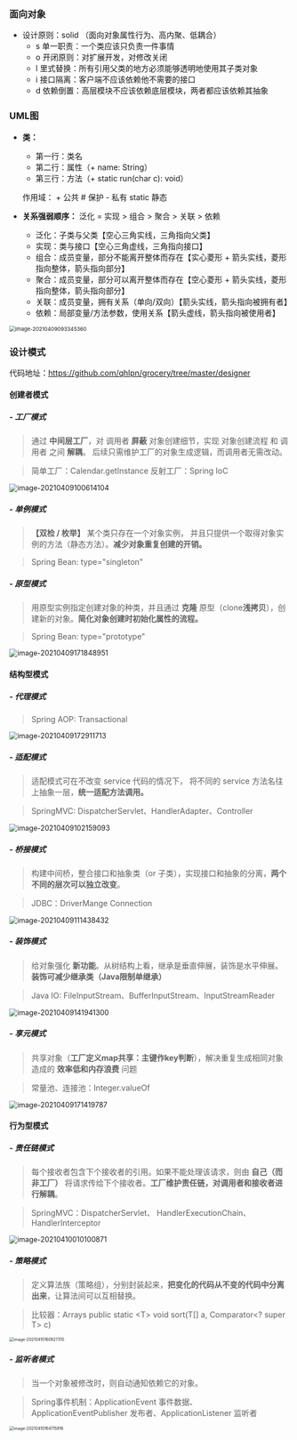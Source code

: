 ### 面向对象

+ 设计原则：solid （面向对象属性行为、高内聚、低耦合）
  + s 单一职责：一个类应该只负责一件事情
  + o 开闭原则：对扩展开发，对修改关闭
  + l 里式替换：所有引用父类的地方必须能够透明地使用其子类对象
  + i 接口隔离：客户端不应该依赖他不需要的接口
  + d 依赖倒置：高层模块不应该依赖底层模块，两者都应该依赖其抽象



### UML图

+ **类：**

  + 第一行：类名
  + 第二行：属性（+ name: String）
  + 第三行：方法（+ static run(char c): void）

  作用域：  + 公共    # 保护    - 私有    static 静态 

+ **关系强弱顺序：** 泛化 = 实现 > 组合 > 聚合 > 关联 > 依赖
  
  + 泛化：子类与父类【空心三角实线，三角指向父类】
  + 实现：类与接口【空心三角虚线，三角指向接口】
  + 组合：成员变量，部分不能离开整体而存在【实心菱形 + 箭头实线，菱形指向整体，箭头指向部分】
  + 聚合：成员变量，部分可以离开整体而存在【空心菱形 + 箭头实线，菱形指向整体，箭头指向部分】
  + 关联：成员变量，拥有关系（单向/双向）【箭头实线，箭头指向被拥有者】
  + 依赖：局部变量/方法参数，使用关系【箭头虚线，箭头指向被使用者】

<img src="pictures/image-20210409093345360.png" alt="image-20210409093345360" style="zoom: 67%;" />

### 设计模式

代码地址：https://github.com/qhlpn/grocery/tree/master/designer



#### 创建者模式

##### -	工厂模式

> 通过 **中间层工厂**，对 调用者 **屏蔽** 对象创建细节，实现 对象创建流程 和 调用者 之间 **解耦**。
> 后续只需维护工厂的对象生成逻辑，而调用者无需改动。

> 简单工厂：Calendar.getInstance
> 反射工厂：Spring IoC

<img src="pictures/image-20210409100614104.png" alt="image-20210409100614104" style="zoom:90%;" />



##### -	单例模式

> **【双检 / 枚举】** 某个类只存在一个对象实例， 并且只提供一个取得对象实例的方法（静态方法）。**减少对象重复创建的开销。**

> Spring Bean: type="singleton"



##### -	原型模式

> 用原型实例指定创建对象的种类，并且通过 **克隆** 原型（clone**浅拷贝**），创建新的对象。**简化对象创建时初始化属性的流程。**

> Spring Bean: type="prototype"

<img src="pictures/image-20210409171848951.png" alt="image-20210409171848951" style="zoom:90%;" />



#### 结构型模式

##### -	代理模式

> Spring AOP:  Transactional

<img src="pictures/image-20210409172911713.png" alt="image-20210409172911713" style="zoom:90%;" />



##### -	适配模式

> 适配模式可在不改变 service 代码的情况下， 将不同的 service 方法名往上抽象一层，**统一适配方法调用。**

> SpringMVC:   DispatcherServlet、HandlerAdapter、Controller

<img src="pictures/image-20210409102159093.png" alt="image-20210409102159093" style="zoom:90%;" />

##### -	桥接模式

> 构建中间桥，整合接口和抽象类（or 子类），实现接口和抽象的分离，**两个不同的层次可以独立改变**。

> JDBC：DriverMange Connection

<img src="pictures/image-20210409111438432.png" alt="image-20210409111438432" style="zoom:90%;" />

##### -	装饰模式

> 给对象强化 **新功能**。从树结构上看，继承是垂直伸展，装饰是水平伸展。**装饰可减少继承类（Java限制单继承）**

> Java IO:  FileInputStream、BufferInputStream、InputStreamReader

<img src="pictures/image-20210409141941300.png" alt="image-20210409141941300" style="zoom:90%;" />



##### -	享元模式

> 共享对象（**工厂定义map共享：主键作key判断**），解决重复生成相同对象造成的 **效率低和内存浪费** 问题

> 常量池、连接池：Integer.valueOf

<img src="pictures/image-20210409171419787.png" alt="image-20210409171419787" style="zoom:90%;" />

#### 行为型模式

##### -	责任链模式

> 每个接收者包含下个接收者的引用。如果不能处理该请求，则由 **自己（而非工厂）** 将请求传给下个接收者。**工厂维护责任链，对调用者和接收者进行解耦**。

> SpringMVC：DispatcherServlet、 HandlerExecutionChain、HandlerInterceptor

<img src="pictures/image-20210410010100871.png" alt="image-20210410010100871" style="zoom:90%;" />



##### -	策略模式

> 定义算法族（策略组），分别封装起来，**把变化的代码从不变的代码中分离出来**，让算法间可以互相替换。

> 比较器：Arrays  public static \<T\> void sort(T[] a, Comparator\<? super T\> c)

<img src="pictures/image-20210410160927310.png" alt="image-20210410160927310" style="zoom: 50%;" />



##### -	监听者模式

> 当一个对象被修改时，则自动通知依赖它的对象。

> Spring事件机制：ApplicationEvent 事件数据、ApplicationEventPublisher 发布者、ApplicationListener 监听者

<img src="pictures/image-20210410164715816.png" alt="image-20210410164715816" style="zoom:50%;" />